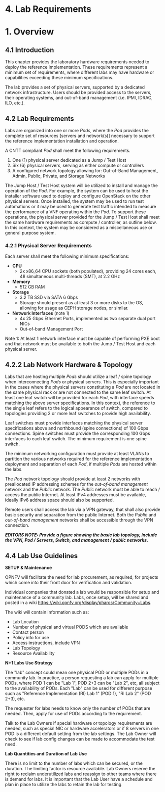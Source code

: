 # 4. Lab Requirements
# 1. Overview

## 4.1 Introduction
This chapter provides the laboratory hardware requirements needed to deploy the reference implementation.  These requirements represent a minimum set of requirements, where different labs may have hardware or capabilities exceeding these minimum specifications.  

The lab provides a set of physical servers, supported by a dedicated network infrastructure.  Users should be provided access to the servers, their operating systems, and out-of-band management (i.e. IPMI, IDRAC, ILO, etc.).  

## 4.2 Lab Requirements

Labs are organized into one or more *Pods*, where the *Pod* provides the complete set of resources [servers and network(s)] necessary to support the reference implementation installation and operation.  

A CNTT compliant *Pod* shall meet the following requirements.

1. One (1) physical server dedicated as a Jump / Test Host
2. Six (6) physical servers, serving as either compute or controllers
3. A configured network topology allowing for: Out-of-Band Management, Admin, Public, Private, and Storage Networks

The Jump Host / Test Host system will be utilized to install and manage the operation of the *Pod*.  For example, the system can be used to host the installer software used to deploy and configure OpenStack on the other physical servers.  Once installed, the system may be used to run test automations or it may be used to generate test traffic intended to measure the performance of a VNF operating within the *Pod*.  To support these operations, the physical server provided for the Jump / Test Host shall meet the same hardware requirements as compute / controller, as outline below.  In this context, the system may be considered as a miscellaneous use  or general purpose system.

### 4.2.1 Physical Server Requirements
Each server shall meet the following minimum specifications:

- **CPU**
  - 2x x86_64 CPU sockets (both populated), providing 24 cores each, 48 simultaneous multi-threads (SMT), at 2.2 GHz
- **Memory**
  - 512 GB RAM
- **Storage**
  - 3.2 TB SSD via SATA 6 Gbps
  - Storage should present as at least 3 or more disks to the OS, allowing for usage as CEPH storage nodes, or similar.
- **Network Interfaces** (note 1)
  - 4x 25 Gbps Ethernet Ports, implemented as two separate dual port NICs
  - Out-of-band Management Port

Note 1: At least 1 network interface must be capable of performing PXE boot and that network must be available to both the Jump / Test Host and each physical server.

## 4.2.2 Lab Network Hardware & Topology

Labs that are hosting multiple *Pods* should utilize a leaf / spine topology when interconnecting *Pods* or physical servers. This is especially important in the cases where the physical servers constituting a *Pod* are not located in the same physical rack or are not connected to the same leaf switch. At least one leaf switch will be provided for each *Pod*, with interface speeds matching the above server specifications.  In this context, the reference to the single leaf refers to the logical appearance of switch, compared to topologies providing 2 or more leaf switches to provide high availability.

Leaf switches must provide interfaces matching the physical server specifications above and northbound (spine connections) of 100 Gbps connections. Spine switches must provide the corresponding 100 Gbps interfaces to each leaf switch.  The minimum requirement is one spine switch.

The minimum networking configuration must provide at least VLANs to partition the various networks required for the reference implementation deployment and separation of each *Pod*, if multiple *Pods* are hosted within the labs.   

The *Pod* network topology should provide at least 2 networks with preallocated IP addressing schemes for the *out-of-band management* network and the *Public* network.  The *Public* network must be able to reach / access the public Internet.  At least IPv4 addresses must be available, ideally IPv6 address space should also be supported.

Remote users shall access the lab via a VPN gateway, that shall also provide basic security and separation from the public Internet.  Both the *Public* and *out-of-band management* networks shall be accessible through the VPN connection.

***EDITORS NOTE: Provide a figure showing the basic lab topology, include the VPN, Pod / Servers, Switch, and management / public networks.***


## 4.4 Lab Use Guidelines

**SETUP & Maintenance**

OPNFV will facilitate the need for lab procurement, as required, for projects which come into their front door for verification and validation.

Individual companies that donated a lab would be responsible for setup and maintenance of a community lab. Labs, once setup, will be shared and posted in a wiki https://wiki.opnfv.org/display/pharos/Community+Labs.

The wiki will contain information such as:
- Lab Location
- Number of physical and virtual PODS which are available
- Contact person
- Policy info for use
- Access instructions, include VPN
- Lab Topology
- Resource Availability

**N+1 Labs Use Strategy**

The "lab" concept could mean one physical POD or multiple PODs in a community lab.  In practice, a person requesting a lab can apply for multiple PODs, where POD 1 can be "Lab 1", POD 2+3 can be "Lab 2", etc, all subject to the availability of PODs. Each "Lab" can be used for different purpose such as "Reference Implementation (RI) Lab 1" (POD 1), "RI Lab 2" (POD 2+3), etc.

The requester for labs needs to know only the number of PODs that are needed.  Then, apply for use of PODs according to the requirement.

Talk to the Lab Owners if special hardware or topology requirements are needed, such as special NIC or hardware accelerators or if 8 servers in one POD is a different default setting from the lab settings.  The Lab Owner will check to see if lab config changes can be made to accommodate the test need.

**Lab Quantities and Duration of Lab Use**

There is no limit to the number of labs which can be secured, or the duration.  The limiting factor is resource available.  Lab Owners reserve the right to reclaim underutilized labs and reassign to other teams where there is demand for labs.  It is important that the Lab User have a schedule and plan in place to utilize the labs to retain the lab for testing.

